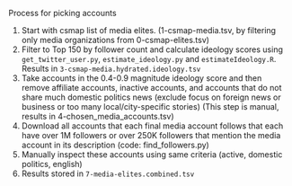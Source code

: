 Process for picking accounts

1. Start with csmap list of media elites. (1-csmap-media.tsv, by filtering only media organizations from 0-csmap-elites.tsv)
2. Filter to Top 150 by follower count and calculate ideology scores using `get_twitter_user.py`, `estimate_ideology.py` and `estimateIdeology.R`. Results in `3-csmap-media.hydrated.ideology.tsv`
3. Take accounts in the 0.4-0.9 magnitude ideology score and then remove affiliate accounts, inactive accounts, and accounts that do not share much domestic politics news (exclude focus on foreign news or business or too many local/city-specific stories) (This step is manual, results in 4-chosen_media_accounts.tsv)
4. Download all accounts that each final media account follows that each have over 1M followers or over 250K followers that mention the media account in its description (code: find_followers.py)
5. Manually inspect these accounts using same criteria (active, domestic politics, english)
6. Results stored in `7-media-elites.combined.tsv`
